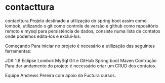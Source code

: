 # contacttura
contacttura
Projeto destinado a utilização do spring boot assim como lombok, utilizando o git como controle de versão e github como repositório remoto e mysql para persistência de dados, consiste numa lista de contatos onde podemos edita-los e exclui-los.

Começando
Para iniciar no projeto é necesário a utilização das seguintes ferramentas:

JDK 1.8
Eclipse
Lombok
MySql
Git e GitHub
Spring boot
Maven
Contrução
Para dar andamento do projeto é necessário criar um CRUD dos contatos.

Equipe
Andrews Pereira com apoio da Fuctura cursos.
